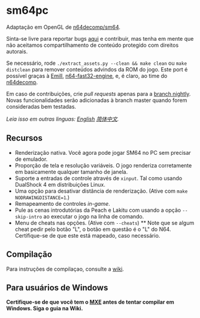 # sm64pc
Adaptação em OpenGL de [n64decomp/sm64](https://github.com/n64decomp/sm64). 

Sinta-se livre para reportar bugs [aqui](https://github.com/sm64pc/sm64pc/issues) e contribuir, mas tenha em mente que não
aceitamos compartilhamento de conteúdo protegido com direitos autorais.

Se necessário, rode `./extract_assets.py --clean && make clean` ou `make distclean` para remover conteúdos advindos da ROM do jogo.
Este port é possível graças à [Emill](https://github.com/Emill), [n64-fast32-engine](https://github.com/Emill/n64-fast3d-engine/), e, é claro, ao
time do [n64decomp](https://github.com/n64decomp).

Em caso de contribuições, crie _pull requests_ apenas para a [branch nightly](https://github.com/sm64pc/sm64pc/tree/nightly/).
Novas funcionalidades serão adicionadas à branch master quando forem consideradas bem testadas.

*Leia isso em outras linguas: [English](README.md) [简体中文](README_zh_CN.md).*

## Recursos

 * Renderização nativa. Você agora pode jogar SM64 no PC sem precisar de emulador.
 * Proporção de tela e resolução variáveis. O jogo renderiza corretamente em basicamente qualquer tamanho de janela.
 * Suporte a entradas de controle através de `xinput`. Tal como usando DualShock 4 em distribuições Linux.
 * Uma opção para desativar distância de renderização. (Ative com `make NODRAWINGDISTANCE=1`.)
 * Remapeamento de controles _in-game_.
 * Pule as cenas introdutórias da Peach e Lakitu com usando a opção `--skip-intro` ao executar o jogo na linha de comando.
 * Menu de cheats nas opções. (Ative com `--cheats`)
 ** Note que se algum cheat pedir pelo botão "L", o botão em questão é o "L" do N64. Certifique-se de que este está mapeado, caso necessário.

## Compilação
Para instruções de compilaçao, consulte a [wiki](https://github.com/sm64pc/sm64pc/wiki).

## Para usuários de Windows

**Certifique-se de que você tem o [MXE](mxe.cc) antes de tentar compilar em Windows. Siga o guia na Wiki.**

